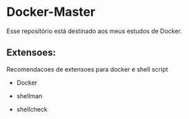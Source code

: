 # Docker-Master
Esse repositório está destinado aos meus estudos de Docker.

## Extensoes:
Recomendacoes de extensoes para docker e shell script

- Docker

- shellman

- shellcheck
